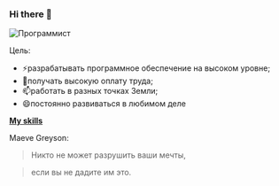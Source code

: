 ### Hi there 👋

![*Программист*](https://alexeyzelenko.github.io/my-skills/images/programmist.jpg)

Цель:
- ⚡разрабатывать программное обеспечение на высоком уровне;
- 🌱получать высокую оплату труда;
- 📫работать в разных точках Земли;
- 😄постоянно развиваться в любимом деле

[**My skills**](https://alexeyzelenko.github.io/AlexeyZelenko/)

Maeve Greyson:
> Никто не может разрушить ваши мечты, 

> если вы не дадите им это.
